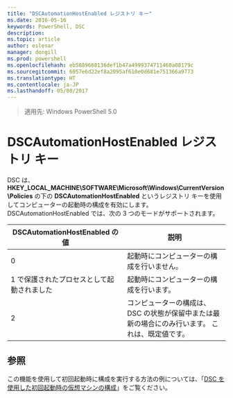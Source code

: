 ```yaml
---
title: "DSCAutomationHostEnabled レジストリ キー"
ms.date: 2016-05-16
keywords: PowerShell, DSC
description: 
ms.topic: article
author: eslesar
manager: dongill
ms.prod: powershell
ms.openlocfilehash: eb5889668136def1b47a4999374711460a08179c
ms.sourcegitcommit: 6057e6d22ef8a2095af610e0d681e751366a9773
ms.translationtype: HT
ms.contentlocale: ja-JP
ms.lasthandoff: 05/08/2017
---
```

>適用先: Windows PowerShell 5.0

# <a name="dscautomationhostenabled-registry-key"></a>DSCAutomationHostEnabled レジストリ キー

DSC は、**HKEY_LOCAL_MACHINE\SOFTWARE\Microsoft\Windows\CurrentVersion\Policies** の下の **DSCAutomationHostEnabled** というレジストリ キーを使用してコンピューターの起動時の構成を有効にします。
DSCAutomationHostEnabled では、次の 3 つのモードがサポートされます。

|  DSCAutomationHostEnabled の値  |  説明   | 
|---|---| 
0 | 起動時にコンピューターの構成を行いません。 |
1 で保護されたプロセスとして起動されました | 起動時にコンピューターの構成を行います。 |
2 | コンピューターの構成は、DSC の状態が保留中または最新の場合にのみ行います。 これは、既定値です。 |

## <a name="see-also"></a>参照

この機能を使用して初回起動時に構成を実行する方法の例については、「[DSC を使用した初回起動時の仮想マシンの構成](bootstrapDsc.md)」をご覧ください。


